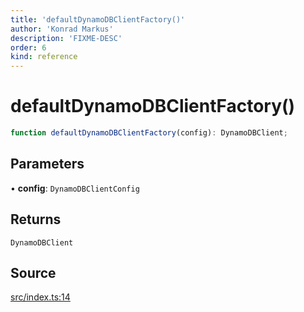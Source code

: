 ```yaml
---
title: 'defaultDynamoDBClientFactory()'
author: 'Konrad Markus'
description: 'FIXME-DESC'
order: 6
kind: reference
---
```


# defaultDynamoDBClientFactory()

```ts
function defaultDynamoDBClientFactory(config): DynamoDBClient;
```

## Parameters

• **config**: `DynamoDBClientConfig`

## Returns

`DynamoDBClient`

## Source

[src/index.ts:14](https://github.com/konkerdotdev/aws-client-effect-dynamodb/blob/61cc23ece48bc14ff19d7990e27b716d0c6ee7ed/src/index.ts#L14)

